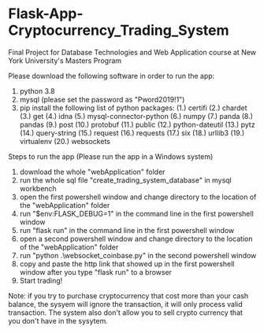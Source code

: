 # Flask-App-Cryptocurrency_Trading_System
Final Project for Database Technologies and Web Application course at New York University's Masters Program

Please download the following software in order to run the app:

1. python 3.8
2. mysql (please set the password as "Pword2019!1")
3. pip install the following list of python packages:
(1.) certifi
(2.) chardet
(3.) get
(4.) idna
    (5.) mysql-connector-python
    (6.) numpy
    (7.) panda
    (8.) pandas
    (9.) post
    (10.) protobuf
    (11.) public
    (12.) python-dateutil
    (13.) pytz
    (14.) query-string
    (15.) request
    (16.) requests
    (17.) six
    (18.) urllib3
    (19.) virtualenv
    (20.) websockets
  
Steps to run the app (Please run the app in a Windows system)
1. download the whole "webApplication" folder
2. run the whole sql file "create_trading_system_database" in mysql workbench
3. open the first powershell window and change directory to the location of the "webApplication" folder
4. run "$env:FLASK_DEBUG=1" in the command line in the first powershell window
5. run "flask run" in the command line in the first powershell window
6. open a second powershell window and change directory to the location of the "webApplication" folder
7. run "python .\websocket_coinbase.py" in the second powershell window
8. copy and paste the http link that showed up in the first powershell window after you type "flask run" to a browser
9. Start trading!

Note: if you try to purchase cryptocurrency that cost more than your cash balance, the sysyem will ignore the transaction, it will only process valid transaction. The system also don't allow you to sell crypto currency that you don't have in the sysytem.
